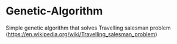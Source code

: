 # Genetic-Algorithm
Simple genetic algorithm that solves Travelling salesman problem (https://en.wikipedia.org/wiki/Travelling_salesman_problem)
